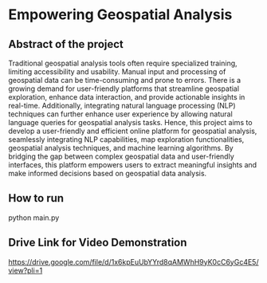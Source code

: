 # Empowering Geospatial Analysis
## Abstract of the project
Traditional geospatial analysis tools often require specialized training, limiting accessibility and usability. Manual input and processing of geospatial data can be time-consuming and prone to errors. There is a growing demand for user-friendly platforms that streamline geospatial exploration, enhance data interaction, and provide actionable insights in real-time. Additionally, integrating natural language processing (NLP) techniques can further enhance user experience by allowing natural language queries for geospatial analysis tasks. Hence, this project aims to develop a user-friendly and efficient online platform for geospatial analysis, seamlessly integrating NLP capabilities, map exploration functionalities, geospatial analysis techniques, and machine learning algorithms. By bridging the gap between complex geospatial data and user-friendly interfaces, this platform empowers users to extract meaningful insights and make
informed decisions based on geospatial data analysis.

## How to run
python main.py

## Drive Link for Video Demonstration
https://drive.google.com/file/d/1x6kpEuUbYYrd8qAMWhH9yK0cC6yGc4E5/view?pli=1
